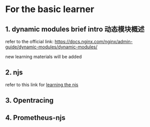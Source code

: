 # For the basic learner

## 1. dynamic modules brief intro 动态模块概述

refer to the official link: https://docs.nginx.com/nginx/admin-guide/dynamic-modules/dynamic-modules/

new learning materials will be added

## 2. njs

refer to this link for [learning the njs](https://www.mywaiting.com/weblogs/introducing-nginx-njs/#%E5%88%9D%E8%AF%86-nginx-njs)

## 3. Opentracing

## 4. Prometheus-njs
